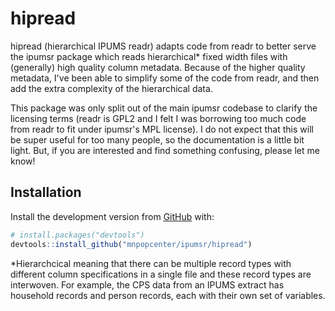 # hipread

hipread (hierarchical IPUMS readr) adapts code from readr to better serve the
ipumsr package which reads hierarchical* fixed width files with (generally) high
quality column metadata. Because of the higher quality metadata, I've been able
to simplify some of the code from readr, and then add the extra complexity of
the hierarchical data.

This package was only split out of the main ipumsr codebase to clarify the
licensing terms (readr is GPL2 and I felt I was borrowing too much code from
readr to fit under ipumsr's MPL license). I do not expect that this will be
super useful for too many people, so the documentation is a little bit light.
But, if you are interested and find something confusing, please let me know!

## Installation

Install the development version from [GitHub](https://github.com/) with:

``` r
# install.packages("devtools")
devtools::install_github("mnpopcenter/ipumsr/hipread")
```

*Hierarchcical meaning that there can be multiple record types with different
column specifications in a single file and these record types are interwoven.
For example, the CPS data from an IPUMS extract has household records and person
records, each with their own set of variables.
